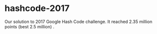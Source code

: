 # hashcode-2017
Our solution to 2017 Google Hash Code challenge. It reached 2.35 million points (best 2.5 million) .
